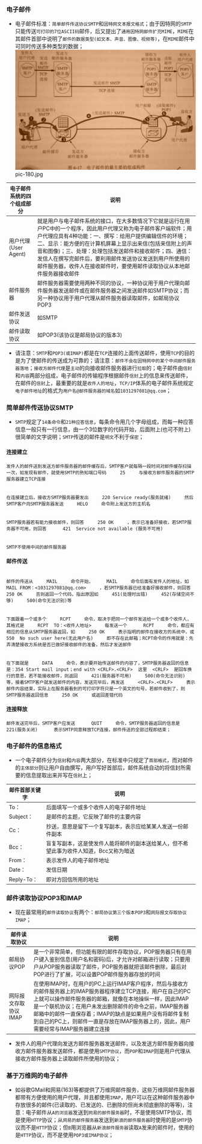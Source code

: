 ### 电子邮件
+ 电子邮件标准：`简单邮件传送协议SMTP`和`因特网文本报文格式`；由于因特网的`SMTP`只能传送`可打印的7位ASCII码`邮件，后又提出了`通用因特网邮件扩充MIME`，`MIME`在其邮件首部中说明了`邮件的数据类型(如文本、声音、图像、视频等)`，在`MIME`邮件中可同时传送多种类型的数据；
![image](https://github.com/ningbaoqi/ComputerNetWork/blob/master/gif/pic-180.jpg)   pic-180.jpg

|电子邮件系统的四个组成部分|说明|
|------|------|
|用户代理(User Agent)|就是用户与电子邮件系统的接口，在大多数情况下它就是运行在用户PC中的一个程序，因此用户代理又称为电子邮件客户端软件；用户代理应具有4种功能：一、撰写：给用户提供编辑信件的环境；二、显示：能方便的在计算机屏幕上显示出来信(包括来信附上的声音和图像)；三、处理：处理包括发送邮件和接收邮件；四、通信：发信人在撰写完邮件后，要利用邮件发送协议发送到用户所使用的邮件服务器，收件人在接收邮件时，要使用邮件读取协议从本地邮件服务器接收邮件|
|邮件服务器|邮件服务器需要使用两种不同的协议，一种协议用于用户代理向邮件服务器发送邮件或在邮件服务器之间发送邮件如SMTP协议；而另一种协议用于用户代理从邮件服务器读取邮件，如邮局协议POP3|
|邮件发送协议|如SMTP|
|邮件读取协议|如POP3(该协议是邮局协议的版本3)|

+ 请注意：`SMTP`和`POP3(或IMAP)`都是在`TCP`连接的上面传送邮件，使用`TCP`的目的是为了使邮件的传送成为可靠的；请注意：`邮件不会在因特网中的某个中间邮件服务器落地`；`接收方邮件代理`是`主动`的向接收邮件服务器进行`拉取`的；电子邮件由`信封`和`内容`两部分组成，电子邮件的传输程序根据邮件`信封`上的信息来传送邮件，在邮件的`信封`上，最重要的就是`收件人的地址`，`TCP/IP`体系的电子邮件系统规定`电子邮件地址`的格式为`用户名@邮件服务器的域名`如`1031297081@qq.com`；

### 简单邮件传送协议SMTP
+ `SMTP`规定了`14条命令`和`21种应答信息`，每条命令用几个字母组成，而每一种应答信息一般只有一行信息，由一个3位数字的代码开始，后面附上(也可不附上)很简单的文字说明；`SMTP`传送的邮件是`明文`不利于`保密`；
#### 连接建立
```
发件人的邮件送到发送方邮件服务器的邮件缓存后，SMTP客户就每隔一段时间对邮件缓存扫描一次，如发现有邮件，就使用SMTP的熟知端口号码     25     与接收方邮件服务器的SMTP服务器建立TCP连接


在连接建立后，接收方SMTP服务器要发出     220 Service ready(服务就绪)     然后SMTP客户向SMTP服务器发送     HELO     命令附上发送方的主机名


SMTP服务器若有能力接收邮件，则回答     250 OK     ，表示已准备好接收，若SMTP服务器不可用，则回答      421  Service not available (服务不可用) 


SMTP不使用中间的邮件服务器
```

#### 邮件传送
```

邮件的传送从     MAIL     命令开始，     MAIL     命令后面有发件人的地址，如      MAIL FROM：<1031297081@qq.com>     ，若SMTP服务器已经准备好接收邮件，则回答     250 OK     否则返回一个代码，指出原因如     451(处理时出错)     452(存储空间不够)     500(命令无法识别)等


下面跟着一个或多个     RCPT     命令，取决于把同一个邮件发送给一个或多个收件人，其格式是     RCPT  TO：<收件人地址>     每发送一个      RCPT     命令，都应有相应的信息从SMTP服务器返回，如     250 OK     表示指明的邮件在接收方的系统中，或     550  No such user here(无此用户名)     即不存在此邮箱；RCPT命令的作用就是：先弄清楚接收方系统是否已做好接收邮件的准备，然后才发送邮件


在下面就是     DATA     命令，表示要开始传送邮件的内容了，SMTP服务器返回的信息是：354 Start mail input；end with <CRLF>.<CRLF>  这里  <CRLF>  是回车换行的意思，若不能接收邮件，则返回     421(服务器不可用)     500(命令无法识别)     等，接着SMTP客户就发送邮件的内容，发送完毕后，再发送     <CRLF>.<CRLF>     表示邮件内容结束，实际上在服务器看到的可打印字符只是一个英文的句号，若邮件收到了，则SMTP服务器返回信息     250 OK     或返回差错代码

```

#### 连接释放

```
邮件发送完毕后，SMTP客户应发送      QUIT     命令，SMTP服务器返回的信息是       221(服务关闭)      表示SMTP同意释放TCP连接，邮件传送的全部过程即结束；
```

### 电子邮件的信息格式
+ 一个电子邮件分为`信封`和`内容`两大部分，在标准中只规定了`首部格式`，而对邮件的`主体部分`则让用户自由撰写，用户写好首部后，邮件系统自动的将信封所需要的信息提取出来并写在`信封`上；

|邮件首部关键字|说明|
|------|------|
|To：|后面填写一个或多个收件人的电子邮件地址|
|Subject：|是邮件的主题，它反映了邮件的主要内容|
|Cc：|抄送，意思是留下一个复写副本，表示应给某某人发送一份邮件副本|
|Bcc：|盲复写副本，这是使发件人能将邮件的副本送给某人，但不希望此事为收件人知道，Bcc又称为暗送|
|From：|表示发件人的电子邮件地址|
|Date：|发信日期|
|Reply-To：|即对方回信所用的地址|

### 邮件读取协议POP3和IMAP
+ 现在最常用的`邮件读取协议`有两个：`邮局协议第三个版本POP3`和`网际报文存取协议IMAP`；

|邮件读取协议|说明|
|------|------|
|邮局协议POP|是一个非常简单，但功能有限的邮件存取协议，POP服务器只有在用户键入鉴别信息(用户名和密码)后，才允许对邮箱进行读取；只要用户从POP服务器读取了邮件，POP服务器就把该邮件删除，最后对POP进行了扩展，可以设置POP邮件服务器存放的时间|
|网际报文存取协议IMAP|在使用IMAP时，在用户的PC上运行IMAP客户程序，然后与接收方的邮件服务器上的IMAP服务器程序建立TCP连接，用户在自己的PC上就可以操作邮件服务器的邮箱，就像在本地操纵一样，因此IMAP是一个联机协议；在用户未发出删除邮件的命令之前，IMAP服务器邮箱中的邮件一直保存着；IMAP的缺点是如果用户没有将邮件复制到自己的PC上，则邮件一直是存放在IMAP服务器上的，因此，用户需要经常与IMAP服务器建立连接|

+ 发件人的用户代理向发送方邮件服务器发送邮件，以及发送方邮件服务器向接收方邮件服务器发送邮件，都是使用`SMTP协议`，而`POP`和`IMAP`则是用户代理从接收方邮件服务器上读取邮件所使用的协议；

### 基于万维网的电子邮件

+ 如谷歌GMail和网易(163)等都提供了万维网邮件服务，这些万维网邮件服务器都带有方便使用的用户代理，并且都使用`IMAP`，用户可以在这种邮件服务器中存放很多的邮件(已读取的、已发送的、已删除的但尚未彻底删除的等等)，注意：电子邮件从`A的浏览器`发送到`网易的邮件服务器`时，不是使用SMTP协议，而是使用`HTTP`协议；从`网易的邮件服务器`发送到`新浪的邮件服务器`时使用的是`SMTP`协议而不是`HTTP`协议；但`B`用浏览器从`新浪邮件服务器`读取`A`发来的邮件时，使用的是`HTTP`协议，而不是使用`POP3或IMAP协议`；
